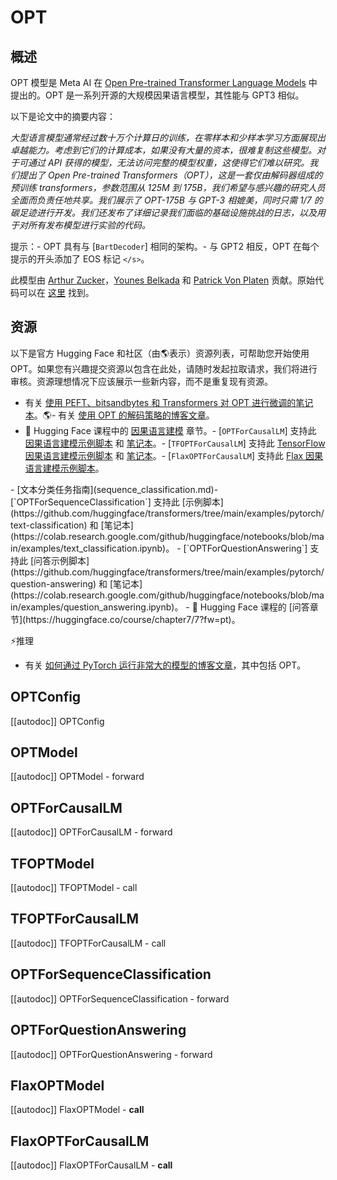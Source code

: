 <!--版权所有 2022 年 HuggingFace 团队。保留所有权利。
根据 Apache 许可证第 2.0 版（“许可证”）授权；除非遵守许可证的规定，否则不得使用此文件。您可以在以下网址获取许可证的副本
http://www.apache.org/licenses/LICENSE-2.0
除非适用法律要求或书面同意，按“原样”分发的软件根据许可证进行分发，无论是明示还是暗示的，都没有任何形式的担保或条件。请参阅许可证以了解特定语言下的权限和限制。
⚠️请注意，此文件采用 Markdown 格式，但包含特定于我们的文档构建器（类似于 MDX）的语法，可能无法在您的 Markdown 查看器中正确显示。
-->
# OPT

## 概述

OPT 模型是 Meta AI 在 [Open Pre-trained Transformer Language Models](https://arxiv.org/pdf/2205.01068) 中提出的。OPT 是一系列开源的大规模因果语言模型，其性能与 GPT3 相似。

以下是论文中的摘要内容：

*大型语言模型通常经过数十万个计算日的训练，在零样本和少样本学习方面展现出卓越能力。考虑到它们的计算成本，如果没有大量的资本，很难复制这些模型。对于可通过 API 获得的模型，无法访问完整的模型权重，这使得它们难以研究。我们提出了 Open Pre-trained Transformers（OPT），这是一套仅由解码器组成的预训练 transformers，参数范围从 125M 到 175B，我们希望与感兴趣的研究人员全面而负责任地共享。我们展示了 OPT-175B 与 GPT-3 相媲美，同时只需 1/7 的碳足迹进行开发。我们还发布了详细记录我们面临的基础设施挑战的日志，以及用于对所有发布模型进行实验的代码。*

提示：- OPT 具有与 [`BartDecoder`] 相同的架构。- 与 GPT2 相反，OPT 在每个提示的开头添加了 EOS 标记 `</s>`。

此模型由 [Arthur Zucker](https://huggingface.co/ArthurZ)，[Younes Belkada](https://huggingface.co/ybelkada) 和 [Patrick Von Platen](https://huggingface.co/patrickvonplaten) 贡献。原始代码可以在 [这里](https://github.com/facebookresearch/metaseq) 找到。

## 资源
以下是官方 Hugging Face 和社区（由🌎表示）资源列表，可帮助您开始使用 OPT。如果您有兴趣提交资源以包含在此处，请随时发起拉取请求，我们将进行审核。资源理想情况下应该展示一些新内容，而不是重复现有资源。
<PipelineTag pipeline="text-generation" />
- 有关 [使用 PEFT、bitsandbytes 和 Transformers 对 OPT 进行微调的笔记本](https://colab.research.google.com/drive/1jCkpikz0J2o20FBQmYmAGdiKmJGOMo-o?usp=sharing)。🌎- 有关 [使用 OPT 的解码策略的博客文章](https://huggingface.co/blog/introducing-csearch#62-example-two---opt)。
- 🤗 Hugging Face 课程中的 [因果语言建模](https://huggingface.co/course/en/chapter7/6?fw=pt#training-a-causal-language-model-from-scratch) 章节。- [`OPTForCausalLM`] 支持此 [因果语言建模示例脚本](https://github.com/huggingface/transformers/tree/main/examples/pytorch/language-modeling#gpt-2gpt-and-causal-language-modeling) 和 [笔记本](https://colab.research.google.com/github/huggingface/notebooks/blob/main/examples/language_modeling.ipynb)。- [`TFOPTForCausalLM`] 支持此 [TensorFlow 因果语言建模示例脚本](https://github.com/huggingface/transformers/tree/main/examples/tensorflow/language-modeling#run_clmpy) 和 [笔记本](https://colab.research.google.com/github/huggingface/notebooks/blob/main/examples/language_modeling-tf.ipynb)。- [`FlaxOPTForCausalLM`] 支持此 [Flax 因果语言建模示例脚本](https://github.com/huggingface/transformers/tree/main/examples/flax/language-modeling#causal-language-modeling)。
<PipelineTag pipeline="text-classification" />
- [文本分类任务指南](sequence_classification.md)- [`OPTForSequenceClassification`] 支持此 [示例脚本](https://github.com/huggingface/transformers/tree/main/examples/pytorch/text-classification) 和 [笔记本](https://colab.research.google.com/github/huggingface/notebooks/blob/main/examples/text_classification.ipynb)。
<PipelineTag pipeline="question-answering" />
- [`OPTForQuestionAnswering`] 支持此 [问答示例脚本](https://github.com/huggingface/transformers/tree/main/examples/pytorch/question-answering) 和 [笔记本](https://colab.research.google.com/github/huggingface/notebooks/blob/main/examples/question_answering.ipynb)。
- 🤗 Hugging Face 课程的 [问答章节](https://huggingface.co/course/chapter7/7?fw=pt)。  

⚡️推理

- 有关 [如何通过 PyTorch 运行非常大的模型的博客文章](https://huggingface.co/blog/accelerate-large-models)，其中包括 OPT。

## OPTConfig

[[autodoc]] OPTConfig

## OPTModel

[[autodoc]] OPTModel
    - forward

## OPTForCausalLM

[[autodoc]] OPTForCausalLM
    - forward

## TFOPTModel

[[autodoc]] TFOPTModel
    - call

## TFOPTForCausalLM

[[autodoc]] TFOPTForCausalLM
    - call

## OPTForSequenceClassification

[[autodoc]] OPTForSequenceClassification
    - forward

## OPTForQuestionAnswering

[[autodoc]] OPTForQuestionAnswering
    - forward

## FlaxOPTModel

[[autodoc]] FlaxOPTModel
    - __call__


## FlaxOPTForCausalLM

[[autodoc]] FlaxOPTForCausalLM
    - __call__
